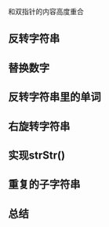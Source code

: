 

和双指针的内容高度重合




## 反转字符串




## 替换数字



## 反转字符串里的单词



## 右旋转字符串



## 实现strStr()






## 重复的子字符串




## 总结
